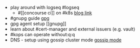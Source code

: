 - play around with logseq #logseq
	- #[[concourse ci]] on #k8s [blog link](https://blog.nono.io/post/concourse_on_k8s-1/)
- #gnupg guide [gpg](https://github.com/bfrg/gpg-guide)
- gpg agent setup [[gnupg]]
- learn about #cert-manager and external issuers (e.g. vault)
- #kops can operate without:q:q
- DNS - setup using gossip cluster mode [gossip mode](https://kops.sigs.k8s.io/gossip/)